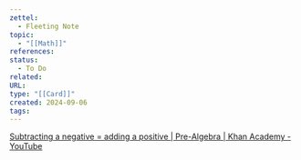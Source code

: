 ```yaml
---
zettel:
  - Fleeting Note
topic:
  - "[[Math]]"
references: 
status:
  - To Do
related: 
URL: 
type: "[[Card]]"
created: 2024-09-06
tags:
---
```


[Subtracting a negative = adding a positive | Pre-Algebra | Khan Academy - YouTube](https://www.youtube.com/watch?v=lBscLuttQq0)